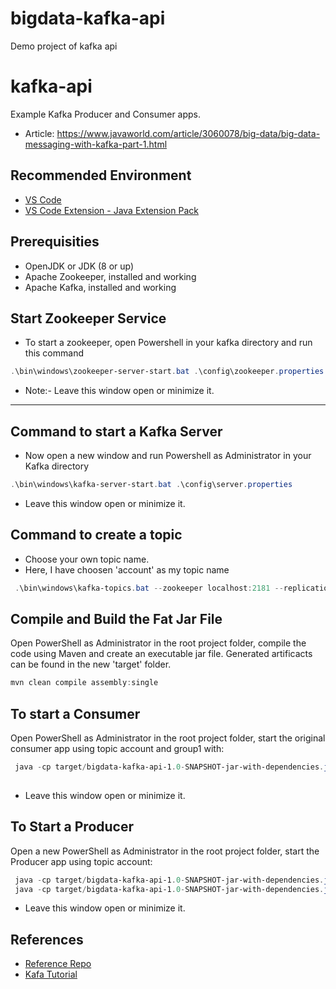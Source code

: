 # bigdata-kafka-api
Demo project of kafka api

# kafka-api

Example Kafka Producer and Consumer apps.

- Article: <https://www.javaworld.com/article/3060078/big-data/big-data-messaging-with-kafka-part-1.html>

## Recommended Environment

* [VS Code](https://code.visualstudio.com/)
* [VS Code Extension - Java Extension Pack](https://marketplace.visualstudio.com/items?itemName=vscjava.vscode-java-pack)

## Prerequisities

* OpenJDK or JDK (8 or up)
* Apache Zookeeper, installed and working
* Apache Kafka, installed and working

## Start Zookeeper Service

- To start a zookeeper, open Powershell in your kafka directory and run this command

```Powershell
.\bin\windows\zookeeper-server-start.bat .\config\zookeeper.properties
```
- Note:- Leave this window open or minimize it.
----------------------------------------
## Command to start a Kafka Server
* Now open a new window and run Powershell as Administrator in your Kafka directory


```Powershell
.\bin\windows\kafka-server-start.bat .\config\server.properties
```
- Leave this window open or minimize it.

## Command to create a topic
- Choose your own topic name.
- Here, I have choosen 'account' as my topic name

```PowerShell
 .\bin\windows\kafka-topics.bat --zookeeper localhost:2181 --replication-factor 1 --partitions 1 --create --topic account
```

## Compile and Build the Fat Jar File

Open PowerShell as Administrator in the root project folder, compile the code using Maven and create an executable jar file. Generated artificacts can be found in the new 'target' folder.

```PowerShell
mvn clean compile assembly:single
```

## To start a Consumer

Open PowerShell as Administrator in the root project folder, start the original consumer app using topic account and group1 with:

```PowerShell
 java -cp target/bigdata-kafka-api-1.0-SNAPSHOT-jar-with-dependencies.jar edu.nwmissouri.bigdatarajeshwari.Consumer account group1
 
```
- Leave this window open or minimize it.

## To Start a Producer

Open a new PowerShell as Administrator in the root project folder, start the Producer app using topic account:

```PowerShell
 java -cp target/bigdata-kafka-api-1.0-SNAPSHOT-jar-with-dependencies.jar edu.nwmissouri.bigdatarajeshwari.ProducerSentence account
 java -cp target/bigdata-kafka-api-1.0-SNAPSHOT-jar-with-dependencies.jar edu.nwmissouri.bigdatarajeshwari.ProducerAccountHolder account
```
- Leave this window open or minimize it.





## References

- [Reference Repo](https://github.com/denisecase/kafka-api)
- [Kafa Tutorial](http://cloudurable.com/blog/kafka-tutorial-kafka-producer/index.html)
